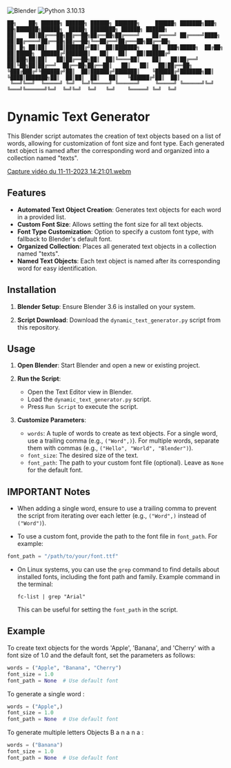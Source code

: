 ![Blender](https://img.shields.io/badge/Blender-orange)
![Python 3.10.13](https://img.shields.io/badge/Python-3.10.13-blue)
```
██╗    ██╗ ██████╗ ██████╗ ██████╗ ███████╗     ██████╗ ███████╗███╗   ██╗███████╗██████╗  █████╗ ████████╗ ██████╗ ██████╗ 
██║    ██║██╔═══██╗██╔══██╗██╔══██╗██╔════╝    ██╔════╝ ██╔════╝████╗  ██║██╔════╝██╔══██╗██╔══██╗╚══██╔══╝██╔═══██╗██╔══██╗
██║ █╗ ██║██║   ██║██████╔╝██║  ██║███████╗    ██║  ███╗█████╗  ██╔██╗ ██║█████╗  ██████╔╝███████║   ██║   ██║   ██║██████╔╝
██║███╗██║██║   ██║██╔══██╗██║  ██║╚════██║    ██║   ██║██╔══╝  ██║╚██╗██║██╔══╝  ██╔══██╗██╔══██║   ██║   ██║   ██║██╔══██╗
╚███╔███╔╝╚██████╔╝██║  ██║██████╔╝███████║    ╚██████╔╝███████╗██║ ╚████║███████╗██║  ██║██║  ██║   ██║   ╚██████╔╝██║  ██║
 ╚══╝╚══╝  ╚═════╝ ╚═╝  ╚═╝╚═════╝ ╚══════╝     ╚═════╝ ╚══════╝╚═╝  ╚═══╝╚══════╝╚═╝  ╚═╝╚═╝  ╚═╝   ╚═╝    ╚═════╝ ╚═╝  ╚═╝
```
# Dynamic Text Generator

This Blender script automates the creation of text objects based on a list of words, allowing for customization of font size and font type. Each generated text object is named after the corresponding word and organized into a collection named "texts".

[Capture vidéo du 11-11-2023 14:21:01.webm](https://github.com/SECRET-GUEST/animation/assets/92639080/9ec2b7b5-00b7-4a79-9a61-6eead8f39b9f)

## Features

- **Automated Text Object Creation**: Generates text objects for each word in a provided list.
- **Custom Font Size**: Allows setting the font size for all text objects.
- **Font Type Customization**: Option to specify a custom font type, with fallback to Blender's default font.
- **Organized Collection**: Places all generated text objects in a collection named "texts".
- **Named Text Objects**: Each text object is named after its corresponding word for easy identification.

## Installation

1. **Blender Setup**:
   Ensure Blender 3.6 is installed on your system.

2. **Script Download**:
   Download the `dynamic_text_generator.py` script from this repository.

## Usage

1. **Open Blender**:
   Start Blender and open a new or existing project.

2. **Run the Script**:
   - Open the Text Editor view in Blender.
   - Load the `dynamic_text_generator.py` script.
   - Press `Run Script` to execute the script.

3. **Customize Parameters**:
   - `words`: A tuple of words to create as text objects. For a single word, use a trailing comma (e.g., `("Word",)`). For multiple words, separate them with commas (e.g., `("Hello", "World", "Blender")`).
   - `font_size`: The desired size of the text.
   - `font_path`: The path to your custom font file (optional). Leave as `None` for the default font.

## IMPORTANT Notes

- When adding a single word, ensure to use a trailing comma to prevent the script from iterating over each letter (e.g., `("Word",)` instead of `("Word")`).

- To use a custom font, provide the path to the font file in `font_path`. For example:

```python
font_path = "/path/to/your/font.ttf"
```

- On Linux systems, you can use the `grep` command to find details about installed fonts, including the font path and family. Example command in the terminal:
   ```
   fc-list | grep "Arial"
   ```
  This can be useful for setting the `font_path` in the script.

## Example

To create text objects for the words 'Apple', 'Banana', and 'Cherry' with a font size of 1.0 and the default font, set the parameters as follows:

```python
words = ("Apple", "Banana", "Cherry")
font_size = 1.0
font_path = None  # Use default font
```

To generate a single word : 

```python
words = ("Apple",)
font_size = 1.0
font_path = None  # Use default font
```
To generate multiple letters Objects B a n a n a : 

```python
words = ("Banana")
font_size = 1.0
font_path = None  # Use default font
```



